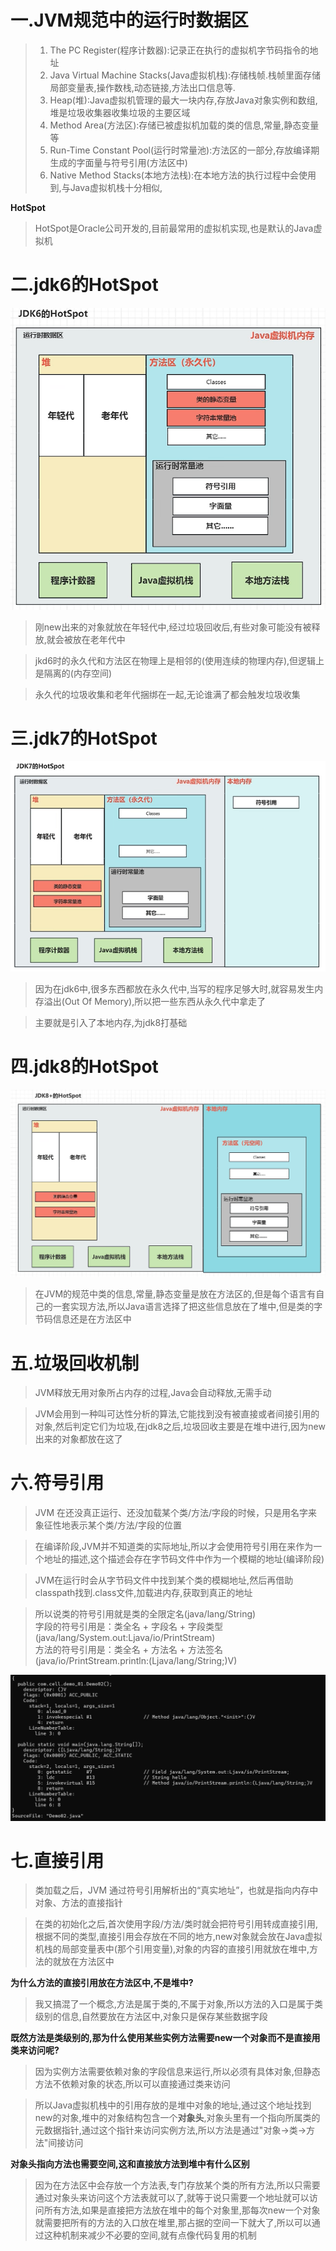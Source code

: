 
# 一.JVM规范中的运行时数据区

>1. The PC Register(程序计数器):记录正在执行的虚拟机字节码指令的地址
>2. Java Virtual Machine Stacks(Java虚拟机栈):存储栈帧.栈帧里面存储局部变量表,操作数栈,动态链接,方法出口信息等.
>3. Heap(堆):Java虚拟机管理的最大一块内存,存放Java对象实例和数组,堆是垃圾收集器收集垃圾的主要区域
>4. Method Area(方法区):存储已被虚拟机加载的类的信息,常量,静态变量等
>5. Run-Time Constant Pool(运行时常量池):方法区的一部分,存放编译期生成的字面量与符号引用(方法区中)
>6. Native Method Stacks(本地方法栈):在本地方法的执行过程中会使用到,与Java虚拟机栈十分相似,

**HotSpot**

>HotSpot是Oracle公司开发的,目前最常用的虚拟机实现,也是默认的Java虚拟机
# 二.jdk6的HotSpot

![](images/JVM虚拟机规范(简略版)/file-20250408211046.png)

>刚new出来的对象就放在年轻代中,经过垃圾回收后,有些对象可能没有被释放,就会被放在老年代中

>jkd6时的永久代和方法区在物理上是相邻的(使用连续的物理内存),但逻辑上是隔离的(内存空间)

>永久代的垃圾收集和老年代捆绑在一起,无论谁满了都会触发垃圾收集


# 三.jdk7的HotSpot

![](images/JVM虚拟机规范(简略版)/file-20250408211956.png)

>因为在jdk6中,很多东西都放在永久代中,当写的程序足够大时,就容易发生内存溢出(Out Of Memory),所以把一些东西从永久代中拿走了

>主要就是引入了本地内存,为jdk8打基础

# 四.jdk8的HotSpot

![](images/JVM虚拟机规范(简略版)/file-20250408213531.png)

>在JVM的规范中类的信息,常量,静态变量是放在方法区的,但是每个语言有自己的一套实现方法,所以Java语言选择了把这些信息放在了堆中,但是类的字节码信息还是在方法区中
# 五.垃圾回收机制

>JVM释放无用对象所占内存的过程,Java会自动释放,无需手动

>JVM会用到一种叫可达性分析的算法,它能找到没有被直接或者间接引用的对象,然后判定它们为垃圾,在jdk8之后,垃圾回收主要是在堆中进行,因为new出来的对象都放在这了


# 六.符号引用

>JVM 在还没真正运行、还没加载某个类/方法/字段的时候，只是用名字来象征性地表示某个类/方法/字段的位置

>在编译阶段,JVM并不知道类的实际地址,所以才会使用符号引用在来作为一个地址的描述,这个描述会存在字节码文件中作为一个模糊的地址(编译阶段)

>JVM在运行时会从字节码文件中找到某个类的模糊地址,然后再借助classpath找到.class文件,加载进内存,获取到真正的地址

>所以说类的符号引用就是类的全限定名(java/lang/String)  
>字段的符号引用是：类全名 + 字段名 + 字段类型(java/lang/System.out:Ljava/io/PrintStream)  
>方法的符号引用是：类全名 + 方法名 + 方法签名(java/io/PrintStream.println:(Ljava/lang/String;)V)

![](images/JVM虚拟机规范(简略版)/file-20250408221942.png)


# 七.直接引用

>类加载之后，JVM 通过符号引用解析出的“真实地址”，也就是指向内存中对象、方法的直接指针

>在类的初始化之后,首次使用字段/方法/类时就会把符号引用转成直接引用,根据不同的类型,直接引用会存放在不同的地方,new对象就会放在Java虚拟机栈的局部变量表中(那个引用变量),对象的内容的直接引用就放在堆中,方法的就放在方法区中

**为什么方法的直接引用放在方法区中,不是堆中?**

>我又搞混了一个概念,方法是属于类的,不属于对象,所以方法的入口是属于类级别的信息,自然要放在方法区中,对象只是保存某些数据字段

**既然方法是类级别的,那为什么使用某些实例方法需要new一个对象而不是直接用类来访问呢?**

>因为实例方法需要依赖对象的字段信息来运行,所以必须有具体对象,但静态方法不依赖对象的状态,所以可以直接通过类来访问

>所以Java虚拟机栈中的引用存放的是堆中对象的地址,通过这个地址找到new的对象,堆中的对象结构包含一个**对象头**,对象头里有一个指向所属类的元数据指针,通过这个指针来访问实例方法,所以方法是通过"对象->类->方法"间接访问

**对象头指向方法也需要空间,这和直接放方法到堆中有什么区别**

>因为在方法区中会存放一个方法表,专门存放某个类的所有方法,所以只需要通过对象头来访问这个方法表就可以了,就等于说只需要一个地址就可以访问所有方法,如果是直接把方法放在堆中的每个对象里,那每次new一个对象就需要把所有的方法的入口放在堆里,那占据的空间一下就大了,所以可以通过这种机制来减少不必要的空间,就有点像代码复用的机制